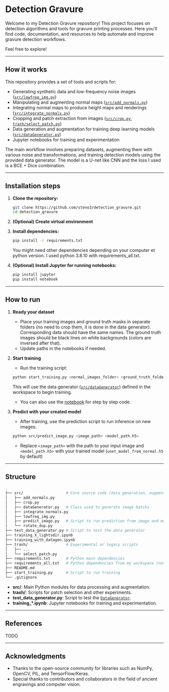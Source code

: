 # Detection Gravure

Welcome to my Detection Gravure repository! This project focuses on detection algorithms and tools for gravure printing processes. Here you'll find code, documentation, and resources to help automate and improve gravure detection workflows.

Feel free to explore!

---

## How it works

This repository provides a set of tools and scripts for:
- Generating synthetic data and low-frequency noise images ([`src/lowfreq_img.py`](src/lowfreq_img.py))
- Manipulating and augmenting normal maps ([`src/add_normals.py`](src/add_normals.py))
- Integrating normal maps to produce height maps and renderings ([`src/integrate_normals.py`](src/integrate_normals.py))
- Cropping and patch extraction from images ([`src/crop.py`](src/crop.py), [`trash/select_patch.py`](trash/select_patch.py))
- Data generation and augmentation for training deep learning models ([`src/dataGenerator.py`](src/dataGenerator.py))
- Jupyter notebooks for training and experimentation

The main workflow involves preparing datasets, augmenting them with various noise and transformations, and training detection models using the provided data generator.
The model is a U-net like CNN and the loss I used is a BCE + Dice combination.

---

## Installation steps

1. **Clone the repository:**
	```sh
	git clone https://github.com/steno3/detection_gravure.git
	cd detection_gravure
	```

2. **(Optional) Create virtual environment**

3. **Install dependencies:**
	```sh
	pip install -r requirements.txt
	```
    You might need other dependencies depending on your computer et python version. I used python 3.8.10 with requirements_all.txt.

4. **(Optional) Install Jupyter for running notebooks:**
	```sh
    pip install jupyter
	pip install notebook
	```

---

## How to run

1. **Ready your dataset**

    - Place your training images and ground truth masks in separate folders (no need to crop them, it is done in the data generator).
    Corresponding data should have the same names.
    The ground truth images should be black lines on white backgrounds (colors are inversed after that).
    - Update paths in the notebooks if needed.

2. **Start training**

    - Run the training script:
     ```sh
     python start_training.py <normal_images_folder> <ground_truth_folder>
     ```
    This will use the data generator ([`src/dataGenerator`](src/dataGenerator.py)) defined in the workspace to begin training.
    - You can also use the [notebook](training_with_datagen.ipynb) for step by step code.

3. **Predict with your created model**

    - After training, use the prediction script to run inference on new images:
     ```sh
     python src/predict_image.py <image_path> <model_path.h5>
     ```
    - Replace `<image_path>` with the path to your input image and `<model_path.h5>` with your trained model (`unet_model_from_normal.h5` by default)

---

## Structure

```sh
.
├── src/                   # Core source code (data generation, augmentation, integration)
│   ├── add_normals.py
│   ├── crop.py
│   ├── dataGenerator.py   # Class used to generate image batchs
│   ├── integrate_normals.py
│   ├── lowfreq_img.py
│   ├── predict_image.py   # Script to run prediction from image and model
│   └── rotate_dup.py
├── test_data_generator.py # Script to test the data generator
├── training_X_lightsdir.ipynb
├── training_with_datagen.ipynb
├── trash/                 # Experimental or legacy scripts
│   ├── ...
│   └── select_patch.py
├── requirements.txt       # Python main dependencies
├── requirements_all.txt   # Python dependencies from my workspace (not recommended)
├── README.md
├── start_training.py      # Script to run training
└── .gitignore
```

- **src/**: Main Python modules for data processing and augmentation.
- **trash/**: Scripts for patch selection and other experiments.
- **test_data_generator.py**: Script to test the [`DataGenerator`](src/dataGenerator.py).
- **training_*.ipynb**: Jupyter notebooks for training and experimentation.

---

## References
TODO

---

## Acknowledgments

- Thanks to the open-source community for libraries such as NumPy, OpenCV, PIL, and TensorFlow/Keras.
- Special thanks to contributors and collaborators in the field of ancient engravings and computer vision.
